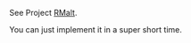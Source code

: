 
See Project [RMalt](https://github.com/thautwarm/rmalt).

You can just implement it in a super short time. 
